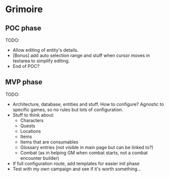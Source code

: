 # Grimoire


## POC phase
TODO:
- Allow editing of entity's details.
- \[Bonus\] add auto selection range and stuff when cursor moves in textarea to simplify editing.
- End of POC?

## MVP phase
TODO:
- Architecture, database, entities and stuff. How to configure? Agnostic to specific games, so no rules but lots of configuration.
- Stuff to think about:
  - Characters
  - Quests
  - Locations
  - Items
  - Items that are consumables
  - Glossary entries (not visible in main page but can be linked to?)
  - Combat (as in helping GM when combat starts, not a combat encounter builder)
- If full configuration route, add templates for easier init phase
- Test with my own campaign and see if it's worth something…
